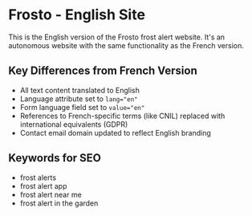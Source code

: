 # Frosto - English Site

This is the English version of the Frosto frost alert website. It's an autonomous website with the same functionality as the French version.

## Key Differences from French Version

- All text content translated to English
- Language attribute set to `lang="en"`
- Form language field set to `value="en"`
- References to French-specific terms (like CNIL) replaced with international equivalents (GDPR)
- Contact email domain updated to reflect English branding

## Keywords for SEO

- frost alerts
- frost alert app
- frost alert near me
- frost alert in the garden

